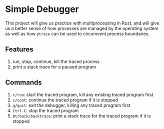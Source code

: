 # Simple Debugger

This project will give us practice with multiprocessing in Rust, and will give us a better sense of how processes are managed by the operating system as well as how `ptrace` can be used to circumvent process boundaries.

## Features

1. run, stop, continue, kill the traced process
1. print a stack trace for a paused program

## Commands

1. `r/run`: start the traced program, kill any existing traced program first
1. `c/cont`: continue the traced program if it is stopped 
1. `q/quit`: exit the debugger, killing any traced program first
1. `Ctrl-C`: stop the traced program
1. `bt/back/backtrace`: print a stack trace for the traced program if it is stopped
